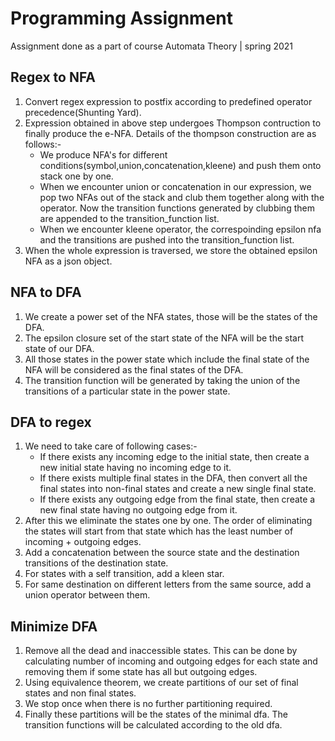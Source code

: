 # Programming Assignment
Assignment done as a part of course Automata Theory | spring 2021

## Regex to NFA

1. Convert regex expression to postfix according to predefined operator precedence(Shunting Yard).
2. Expression obtained in above step undergoes Thompson contruction to finally produce the e-NFA. Details of the thompson construction are as follows:-
   - We produce NFA's for different conditions(symbol,union,concatenation,kleene) and push them onto stack one by one.
   - When we encounter union or concatenation in our expression, we pop two NFAs out of the stack and club them together along with the operator. Now the transition functions generated by clubbing them are appended to the transition_function list.
   - When we encounter kleene operator, the correspoinding epsilon nfa and the transitions are pushed into the transition_function list.
3. When the whole expression is traversed, we store the obtained epsilon NFA as a json object.

## NFA to DFA

1. We create a power set of the NFA states, those will be the states of the DFA.
2. The epsilon closure set of the start state of the NFA will be the start state of our DFA.
3. All those states in the power state which include the final state of the NFA will be considered as the final states of the DFA.
4. The transition function will be generated by taking the union of the transitions of a particular state in the power state.

## DFA to regex

1. We need to take care of following cases:-
   - If there exists any incoming edge to the initial state, then create a new initial state having no incoming edge to it.
   - If there exists multiple final states in the DFA, then convert all the final states into non-final states and create a new single final state.
   - If there exists any outgoing edge from the final state, then create a new final state having no outgoing edge from it.
2. After this we eliminate the states one by one. The order of eliminating the states will start from that state which has the least number of incoming + outgoing edges.
3. Add a concatenation between the source state and the destination transitions of the destination state.
4. For states with a self transition, add a kleen star.
5. For same destination on different letters from the same source, add a union operator between them.

## Minimize DFA

1. Remove all the dead and inaccessible states. This can be done by calculating number of incoming and outgoing edges for each state and removing them if some state has all but outgoing edges.
2. Using equivalence theorem, we create partitions of our set of final states and non final states.
3. We stop once when there is no further partitioning required.
4. Finally these partitions will be the states of the minimal dfa. The transition functions will be calculated according to the old dfa.
